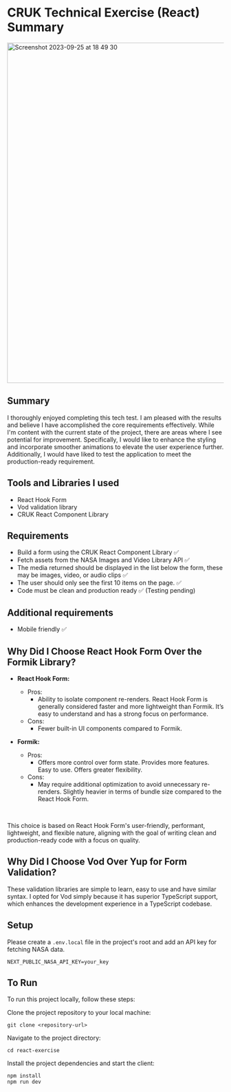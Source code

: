 # CRUK Technical Exercise (React) Summary
<img width="792" alt="Screenshot 2023-09-25 at 18 49 30" src="https://github.com/frank-mck/react-exercise/assets/77457834/f7daf66b-8a4c-451b-9003-7ce70d8c3bb1">

## Summary

I thoroughly enjoyed completing this tech test. I am pleased with the results and believe I have accomplished the core requirements effectively. While I'm content with the current state of the project, there are areas where I see potential for improvement. Specifically, I would like to enhance the styling and incorporate smoother animations to elevate the user experience further. Additionally, I would have liked to test the application to meet the 
production-ready requirement.


## Tools and Libraries I used
- React Hook Form
- Vod validation library
- CRUK React Component Library

## Requirements

- Build a form using the CRUK React Component Library ✅
- Fetch assets from the NASA Images and Video Library API ✅
- The media returned should be displayed in the list below the form, these may be images, video, or audio clips ✅
- The user should only see the first 10 items on the page. ✅
- Code must be clean and production ready ✅ (Testing pending)

## Additional requirements

- Mobile friendly ✅

## Why Did I Choose React Hook Form Over the Formik Library?

- **React Hook Form:**
  - Pros:
    - Ability to isolate component re-renders. React Hook Form is generally considered faster and more lightweight than Formik. It’s easy to understand and has a strong focus on performance.
  - Cons:
    - Fewer built-in UI components compared to Formik.

- **Formik:**
  - Pros:
    - Offers more control over form state. Provides more features. Easy to use. Offers greater flexibility.
  - Cons:
    - May require additional optimization to avoid unnecessary re-renders. Slightly heavier in terms of bundle size compared to the React Hook Form.
<br />

This choice is based on React Hook Form's user-friendly, performant, lightweight, and flexible nature, aligning with the goal of writing clean and production-ready code with a focus on quality.

## Why Did I Choose Vod Over Yup for Form Validation?

These validation libraries are simple to learn, easy to use and have similar syntax. I opted for Vod simply because it has superior TypeScript support, which enhances the development experience in a TypeScript codebase.

## Setup

Please create a `.env.local` file in the project's root and add an API key for fetching NASA data.

```
NEXT_PUBLIC_NASA_API_KEY=your_key
```

## To Run
To run this project locally, follow these steps:

Clone the project repository to your local machine:

```
git clone <repository-url>
```

Navigate to the project directory:

```
cd react-exercise
```

Install the project dependencies and start the client:

```
npm install
npm run dev
```
